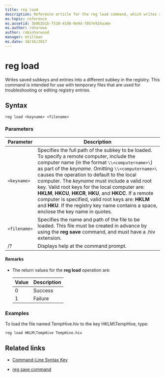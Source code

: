 ```yaml
---
title: reg load
description: Reference article for the reg load command, which writes saved subkeys and entries into a different subkey in the registry.
ms.topic: reference
ms.assetid: 3b0b2b1b-f510-4108-9e9d-7057e924aa6e
ms.author: roharwoo
author: robinharwood
manager: mtillman
ms.date: 10/16/2017
---
```


# reg load

Writes saved subkeys and entries into a different subkey in the registry. This command is intended for use with temporary files that are used for troubleshooting or editing registry entries.

## Syntax

```
reg load <keyname> <filename>
```

### Parameters

| Parameter | Description |
|--|--|
| `<keyname>` | Specifies the full path of the subkey to be loaded. To specify a remote computer, include the computer name (in the format `\\<computername>\`) as part of the *keyname*. Omitting `\\<computername>\` causes the operation to default to the local computer. The *keyname* must include a valid root key. Valid root keys for the local computer are: **HKLM**, **HKCU**, **HKCR**, **HKU**, and **HKCC**. If a remote computer is specified, valid root keys are: **HKLM** and **HKU**. If the registry key name contains a space, enclose the key name in quotes.  |
| `<filename>` | Specifies the name and path of the file to be loaded. This file must be created in advance by using the **reg save** command, and must have a .hiv extension. |
| /? | Displays help at the command prompt. |

#### Remarks

- The return values for the **reg load** operation are:

    | Value | Description |
    |--|--|
    | 0 | Success |
    | 1 | Failure |

### Examples

To load the file named TempHive.hiv to the key HKLM\TempHive, type:

```
reg load HKLM\TempHive TempHive.hiv
```

## Related links

- [Command-Line Syntax Key](command-line-syntax-key.md)

- [reg save command](reg-save.md)
